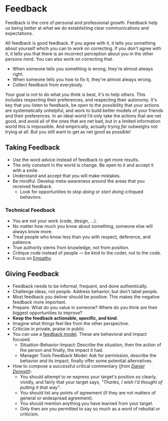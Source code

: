 # Feedback

Feedback is the core of personal and professional growth. Feedback help us being better at what we do establishing clear communications and expectations.

All feedback is good feedback. If you agree with it, it tells you something about yourself which you can to work on correcting. If you don't agree with it, it tells you that there is an incorrect perception about you in the other persons mind. You can also work on correcting that.

- When someone tells you something is wrong, they're almost always right.
- When someone tells you how to fix it, they're almost always wrong.
- Collect feedback from everybody.

Your goal is not to do what _you_ think is best, it's to help _others_. This includes respecting their preferences, and respecting their autonomy. It's key that you listen to feedback, be open to the possibility that your actions are systematically unhelpful, and work to build better models of your friends and their preferences. In an ideal world I’d only take the actions that are net good, and avoid all of the ones that are net bad, but in a limited information world this is impossible. And empirically, actually trying _far_ outweighs not trying at all. But you still want to get as net good as possible!

## Taking Feedback

- Use the word advice instead of feedback to get more results.
- The only constant in the world is change. Be open to it and accept it with a smile.
- Understand and accept that you will make mistakes.
- Be mindful. Develop meta-awareness around the areas that you received feedback.
	- Look for opportunities to _stop doing_ or _start doing_ critiqued behaviors.

### Technical Feedback

- You are not your work (code, design, ...).
- No matter how much you know about something, someone else will always know more.
- Treat people who know less than you with respect, deference, and patience.
- True authority stems from knowledge, not from position.
- Critique code instead of people — be kind to the coder, not to the code.
- Focus on [Empathy](http://bravenewgeek.com/engineering-empathy/).

## Giving Feedback

- Feedback needs to be informal, frequent, and done authentically.
- Challenge ideas, not people. Address behavior, but don't label people.
- Most feedback you deliver should be positive. This makes the negative feedback more important.
- Prepare. What do you value in someone? Where do you think are their biggest opportunities to improve?
- **Keep the feedback actionable, specific, and kind.**
- Imagine what things feel like from the other perspective.
- Criticize in private, praise in public.
- You can use a [feedback model](https://jacobian.org/2021/apr/22/three-feedback-models/). These are behavioral and impact focused.
	- Situation-Behavior-Impact: Describe the situation, then the action of the person and finally, the impact it had.
	- Manager Tools Feedback Model: Ask for permission, describe the behavior and its impact, finally offer some potential alternatives.
- How to compose a successful critical commentary (_from_ [_Daniel Dennett_](https://en.wikipedia.org/wiki/Daniel_Dennett)):
	- You should attempt to re-express your target's position so clearly, vividly, and fairly that your target says, _"Thanks, I wish I'd thought of putting it that way"_.
	- You should list any points of agreement (if they are not matters of general or widespread agreement).
	- You should mention anything you have learned from your target.
	- Only then are you permitted to say so much as a word of rebuttal or criticism.
